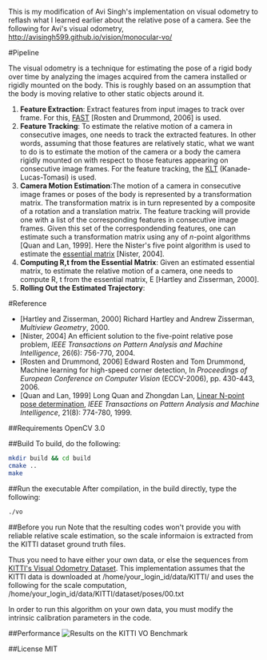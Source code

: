 This is my modification of Avi Singh's implementation on visual
odometry to reflash what I learned earlier about the relative pose of
a camera. See the following for Avi's visual odometry,
http://avisingh599.github.io/vision/monocular-vo/

#Pipeline 

The visual odometry is a technique for estimating the pose of a rigid
body over time by analyzing the images acquired from the camera
installed or rigidly mounted on the body. This is roughly based on an
assumption that the body is moving relative to other static objects
around it. 

<ol>

<li><b>Feature Extraction</b>: Extract features from input images to
track over frame. For this, <a
href="https://www.edwardrosten.com/work/rosten_2006_machine.pdf">FAST</a>
[Rosten and Drummond, 2006] is used.

<li><b>Feature Tracking</b>: To estimate the relative motion of a
camera in consecutive images, one needs to track the extracted
features. In other words, assuming that those features are relatively
static, what we want to do is to estimate the motion of the camera or
a body the camera rigidly mounted on with respect to those features
appearing on consecutive image frames. For the feature tracking, the
<a
href="https://en.wikipedia.org/wiki/Kanade%E2%80%93Lucas%E2%80%93Tomasi_feature_tracker">KLT</a>
(Kanade-Lucas-Tomasi) is used.

<li><b>Camera Motion Estimation</b>:The motion of a camera in
consecutive image frames or poses of the body is represented by a
transformation matrix. The transformation matrix is in turn
represented by a composite of a rotation and a translation matrix. The
feature tracking will provide one with a list of the corresponding
features in consecutive image frames. Given this set of the
correspondending features, one can estimate such a transformation
matrix using any of <i>n</i>-point algorithms [Quan and Lan,
1999]. Here the Nister's five point algorithm is used to estimate the
<a href="https://en.wikipedia.org/wiki/Essential_matrix">essential
matrix</a> [Nister, 2004].

<li><b>Computing R,t from the Essential Matrix</b>: Given an estimated
essential matrix, to estimate the relative motion of a camera, one
needs to compute R, t from the essential matrix, E [Hartley and
Zisserman, 2000].

<li><b>Rolling Out the Estimated Trajectory</b>:
</ol>

#Reference
<ul>

<li>[Hartley and Zisserman, 2000] Richard Hartley and Andrew
Zisserman, <i>Multiview Geometry</i>, 2000.

<li>[Nister, 2004] An efficient solution to the five-point relative
pose problem, <i>IEEE Transactions on Pattern Analysis and Machine
Intelligence</i>, 26(6): 756-770, 2004.

<li>[Rosten and Drummond, 2006] Edward Rosten and Tom Drummond,
Machine learning for high-speed corner detection, In <i>Proceedings of
European Conference on Computer Vision</i> (ECCV-2006), pp. 430-443,
2006.

<li>[Quan and Lan, 1999] Long Quan and Zhongdan Lan, <a
href="https://hal.archives-ouvertes.fr/inria-00590105/document">Linear
N-point pose determination</a>, <i>IEEE Transactions on Pattern
Analysis and Machine Intelligence</i>, 21(8): 774-780, 1999.

</ul>

##Requirements
OpenCV 3.0

##Build
To build, do the following:
```bash
mkdir build && cd build
cmake ..
make
```

##Run the executable
After compilation, in the build directly, type the following:
```bash
./vo
```
##Before you run
Note that the resulting codes won't provide you with reliable relative
scale estimation, so the scale informaion is extracted from the KITTI
dataset ground truth files.

Thus you need to have either your own data, or else the sequences from
[KITTI's Visual Odometry
Dataset](http://www.cvlibs.net/datasets/kitti/eval_odometry.php). This
implementation assumes that the KITTI data is downloaded at
/home/your_login_id/data/KITTI/ and uses the following for the scale
computation, /home/your_login_id/data/KITTI/dataset/poses/00.txt

In order to run this algorithm on your own data, you must modify the
intrinsic calibration parameters in the code.

##Performance
![Results on the KITTI VO Benchmark](http://avisingh599.github.io/images/visodo/2K.png)

##License
MIT